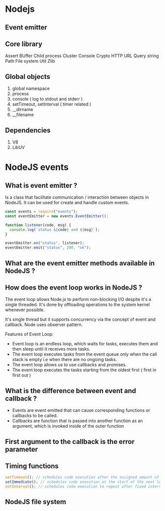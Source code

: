 # Nodejs

## Event emitter

## Core library

Assert
BUffer
Child process
Cluster
Console
Crypto
HTTP
URL
Query string
Path
File system
Util
Zlib

## Global objects

1. global namespace
2. process
3. console ( log to stdout and stderr )
4. setTimeout, setInterval ( timer related )
5. \_\_dirname
6. \_\_filename

## Dependencies

1. V8
2. LibUV

# NodeJS events

## What is event emitter ?

Is a class that facilitate communication / interaction between objects in NodeJS. It can be used for create and handle custom events.

```javascript
const events = require("events");
const eventEmitter = new events.EventEmitter();

function listener(code, msg) {
  console.log(`status ${code} and ${msg}`);
}

eventEmitter.on("status", listener);
eventEmitter.emit("status", 200, "ok");
```

## What are the event emitter methods available in NodeJS ?

## How does the event loop works in NodeJS ?

The event loop allows Node.js to perform non-blocking I/O despite it's a single threaded. It's done by offloading operations to the system kernel whenever possible.

It's single thread but it supports concurrency via the concept of event and callback.
Node uses observer pattern.

Features of Event Loop:

- Event loop is an endless loop, which waits for tasks, executes them and then sleep until it receives more tasks.
- The event loop executes tasks from the event queue only when the call stack is empty i.e when there are no ongoing tasks.
- The event loop allows us to use callbacks and promises.
- The event loop executes the tasks starting from the oldest first ( first in first out )

## What is the difference between event and callback ?

- Events are event emitted that can cause corresponding functions or callbacks to be called.
- Callbacks are function that is passed into another function as an argument, which is invoked inside of the outer function

## First argument to the callback is the error parameter

## Timing functions

```javascript
setTimeout(); // schedules code execution after the assigned amount of time
setImmediate(); // schedules code execution at the start of the next loop iteration
setInterval(); // schedules code execution to repeat after fixed interval
```

## NodeJS file system
